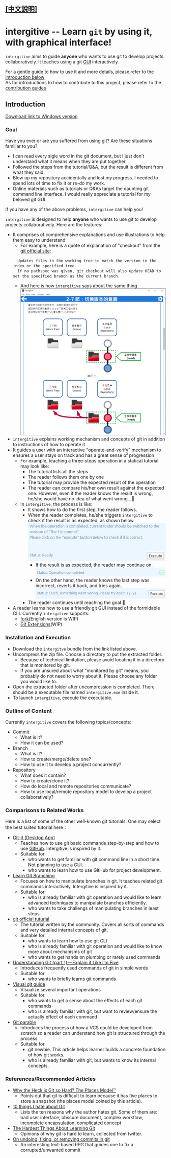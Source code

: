 ## [[中文說明]](docs/readme/zh-hant.md)

# intergitive -- Learn `git` by using it, with graphical interface!

`intergitive` aims to guide **anyone** who wants to use git to develop projects collaboratively. It teaches using a git [GUI](https://en.wikipedia.org/wiki/Graphical_user_interface) interactively. 

For a gentle guide to how to use it and more details, please refer to the [introduction below](#introduction)  
As for introductions to how to contribute to this project, please refer to the [contribution guides](docs/contribution-guides/en.md)

## Introduction  

[Download link to Windows version](https://github.com/lonelyshore/intergitive/releases)  

### Goal

Have you ever or are you suffered from using git? Are these situations familiar to you?  
- I can read every sigle word in the git document, but I just don't understand what it means when they are put together.
- Followed the steps from the tutorial/Q&A, but the result is different from what they said.
- Blow up my repository accidentally and lost my progress. I needed to spend lots of time to fix it or re-do my work. 
- Online materials such as tutorials or Q&As target the daunting git command line interface. I would really appreciate a tutorial for my beloved git GUI.  

If you have any of the above problems, `intergitive` can help you!  

`intergitive` is designed to help **anyone** who wants to use git to develop projects collaboratively. Here are the features:  
- It comprises of comprehensive explanations and use illustrations to help them easy to understand
  - For example, here is a quote of explanation of "checkout" from the [git official site](https://git-scm.com/docs/git-checkout):
  ```
    Updates files in the working tree to match the version in the index or the specified tree.
    If no pathspec was given, git checkout will also update HEAD to set the specified branch as the current branch.
  ```
  - And here is how `intergitive` says about the same thing
    ![checkout-example](docs/readme/screenshots/checkout-illustration.png)  
- `intergitive` explains working mechanism and concepts of git in addition to instructions of how to operate it
- It guides a user with an interactive "operate-and-verify" mechanism to ensures a user stays on track and has a great sense of progression
  - For example, teaching a three-steps operation in a statical tutorial may look like:
    - The tutorial lists all the steps
    - The reader follows them one by one
    - The tutorial may provide the expected result of the operation
    - The reader can compare his/her own result against the expected one. However, even if the reader knows the result is wrong, he/she would have no idea of what went wrong...🙈
  - In `intergitive`, the process is like:  
    - It shows how to do the first step, the reader follows.
    - When the reader completes, he/she triggers `intergitive` to check if the result is as expected, as shown below  
      ![interactive-1](docs/readme/screenshots/interactive-en-1.png)
      - If the result is as expected, the reader may continue on.
        ![interactive-2](docs/readme/screenshots/interactive-en-2.png)
      - On the other hand, the reader knows the last step was incorrect, reverts it back, and tries again.
        ![interactive-3](docs/readme/screenshots/interactive-en-3.png)
    - The reader continues until reaching the goal 🏁  
- A reader learns how to use a friendly git GUI instead of the formidable CLI. Currently `intergitive` supports:  
  - [fork](https://git-fork.com/)(English version is WIP)
  - [Git Extensions](http://gitextensions.github.io/)(WIP)

### Installation and Execution

- Download the `intergitve` bundle from the link listed above.  
- Uncompress the zip file. Choose a directory to put the extracted folder.  
  - Because of technical limitation, please avoid locating it in a directory that is monitored by git.
  - If you are unsured about what "monitored by git" means, you probably do not need to worry about it. Please choose any folder you would like to.
- Open the extracted folder after uncompression is completed. There should be a executable file named `intergitive.exe` inside it.  
- To launch `intergitive`, execute the executable.  

### Outline of Content

Currently `intergitive` covers the following topics/concepts:  
- Commit
  - What is it?
  - How it can be used? 
- Branch
  - What is it?
  - How to create/merge/delete one?
  - How to use it to develop a project concurrently?
- Repository
  - What does it contain?
  - How to create/clone it?
  - How do local and remote repositories communicate?
  - How to use local/remote repository model to develop a project collaboratively?


### Comparisons to Related Works  

Here is a list of some of the other well-known git tutorials.
One may select the best suited tutorial here：  

- [Git-it (Desktop App)](https://github.com/jlord/git-it-electron)
  - Teaches how to use git basic commands step-by-step and how to use [GitHub](https://github.com/). Intergitive is inspired by it.
  - Suitable for
    - who wants to get familiar with git command line in a short time. Not planning to use a GUI.
    - who wants to learn how to use GitHub for project development.
- [Learn Git Branching](https://learngitbranching.js.org/?locale=en_US)
  - Focuses on how to manipulate branches in git. It teaches related git commands interactively. Intergitive is inspired by it.
  - Suitable for
    - who is already familiar with git operation and would like to learn advanced techniques to manipulate branches efficiently.
    - who wants to take challengs of manipulating branches in least steps.
- [git official tuturial](https://git-scm.com/book/en/v2)
  - The tutorial written by the community. Covers all sorts of commands and very detailed internal concepts of git.
  - Suitable for
    - who wants to learn how to use git CLI
    - who is already familiar with git operation and would like to know more about mechanisms of git
    - who wants to get hands on plumbing or rarely used commands
- [Understanding Git (part 1) — Explain it Like I’m Five](https://hackernoon.com/understanding-git-fcffd87c15a3)
  - Introduces frequently used commands of git in simple words
  - Suitable for
    - who wants to briefly learns git commands
- [Visual git guide](https://marklodato.github.io/visual-git-guide/index-en.html)
  - Visualize several important operations
  - Suitable for
    - who wants to get a sense about the effects of each git commands
    - who is already familiar with git, but want to review/ensure the actually effect of each command
- [Git parable](https://tom.preston-werner.com/2009/05/19/the-git-parable.html)
  - Introduces the process of how a VCS could be developed from scratch so a reader can understand how git is structured through the process
  - Suitable for
    - git newbie. This article helps learner builds a concrete foundation of how git works.
    - who is already familiar with git, but wants to know its internal concepts.

### References/Recommended Articles
- [Why the Heck is Git so Hard?  The Places Model™](http://merrigrove.blogspot.tw/2014/02/why-heck-is-git-so-hard-places-model-ok.html)
  - Points out that git is difficult to learn because it has five places to store a snapshot (the places model coined by this article).
- [10 things I hate about Git](https://stevebennett.me/2012/02/24/10-things-i-hate-about-git)
  - Lists the ten reasons why the author hates git. Some of them are: bad user interface, obscure document, complex workflow, incomplete encapsulation, complicated concept
- [The Hardest Things About Learning Git](https://blog.axosoft.com/hardest-things-learning-git/)
  - Opinions of why git is hard to learn, collected from twitter.
- [On undoing, fixing, or removing commits in git](https://sethrobertson.github.io/GitFixUm/fixup.html)
  - An interesting text-based RPG that guides one to fix a corrupted/unwanted commit